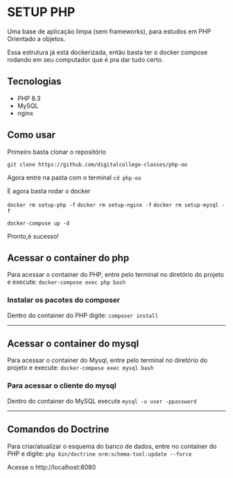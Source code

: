 # SETUP PHP

Uma base de aplicação limpa (sem frameworks), para estudos em PHP Orientado a objetos.

Essa estrutura já está dockerizada, então basta ter o docker compose rodando em seu computador que é pra dar tudo certo.

## Tecnologias

- PHP 8.3
- MySQL
- nginx

## Como usar

Primeiro basta clonar o repositório

`git clone https://github.com/digitalcollege-classes/php-oo`

Agora entre na pasta com o terminal 
`cd php-oo`

E agora basta rodar o docker

`docker rm setup-php -f`
`docker rm setup-nginx -f`
`docker rm setup-mysql -f`

`docker-compose up -d`

Pronto,é sucesso!
## Acessar o container do php
Para acessar o container do PHP, entre pelo terminal no diretório do projeto e execute:
`docker-compose exec php bash`

### Instalar os pacotes do composer
Dentro do container do PHP digite:
`composer install`

--- 

## Acessar o container do mysql
Para acessar o container do Mysql, entre pelo terminal no diretório do projeto e execute:
`docker-compose exec mysql bash`

### Para acessar o cliente do mysql
Dentro do container do MySQL execute
`mysql -u user -ppassword`

---

## Comandos do Doctrine

Para criar/atualizar o esquema do banco de dados, entre no container do PHP e digite:
`php bin/doctrine orm:schema-tool:update --force`

Acesse o http://localhost:8080

